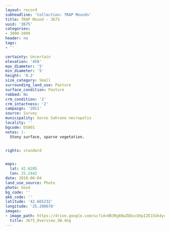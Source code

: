 ```yaml
---
layout: record
subheadline: 'Collection: TRAP Mounds'
title: TRAP Mound - 3675
uuid: '3675'
categories:
- 3000-3999
header: no
tags:
- ''

certainty: Uncertain
elevation: '458'
max_diameter: '5'
min_diameter: '5'
height: '0.2'
size_category: Small
surrounding_land_use: Pasture
surface_condition: Pasture
robbed: No
crm_condition: '2'
crm_intactness: '2'
campaign: '2011'
source: Survey
municipality: Gorno Sahrane necropolis
locality: ''
bgcode: DS001
notes: |-
  Stony surface, sparse vegetation.


rights: standard


maps:
  lat: 42.6285
  lon: 25.2442
date: 2018-06-04
land_use_source: Photo
photo: Good
bg_code: ''
akb_code: ''
latitude: '42.665232'
longitude: '25.208678'
images:
- image_path: https://drive.google.com/uc?id=0B3Rg88wZDQscOXpIZE15Uk4yc3M
  title: 3675_Overview_SW.dng
---
```

